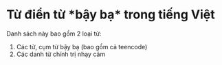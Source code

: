 # Từ điển từ \*bậy bạ\* trong tiếng Việt

Danh sách này bao gồm 2 loại từ:

1. Các từ, cụm từ bậy bạ (bao gồm cả teencode)
2. Các danh từ chính trị nhạy cảm

